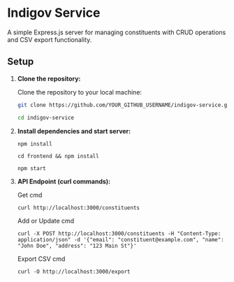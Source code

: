 # Indigov Service

A simple Express.js server for managing constituents with CRUD operations and CSV export functionality.

## Setup

1. **Clone the repository:**

   Clone the repository to your local machine:

   ```bash
   git clone https://github.com/YOUR_GITHUB_USERNAME/indigov-service.git

   cd indigov-service

   ```

2. **Install dependencies and start server:**

   `npm install`

   `cd frontend && npm install`

   `npm start`

3. **API Endpoint (curl commands):**

   Get cmd

   `curl http://localhost:3000/constituents`

   Add or Update cmd

   `curl -X POST http://localhost:3000/constituents -H "Content-Type: application/json" -d '{"email": "constituent@example.com", "name": "John Doe", "address": "123 Main St"}'`

   Export CSV cmd

   `curl -O http://localhost:3000/export`
